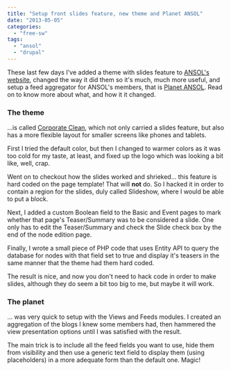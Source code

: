 ```yaml
---
title: "Setup front slides feature, new theme and Planet ANSOL"
date: "2013-05-05"
categories: 
  - "free-sw"
tags: 
  - "ansol"
  - "drupal"
---
```


These last few days I've added a theme with slides feature to [ANSOL's website](https://ansol.org/), changed the way it did them so it's much, much more useful, and setup a feed aggregator for ANSOL's members, that is [Planet ANSOL](https://ansol.org/planeta). Read on to know more about what, and how it it changed.

### The theme

...is called [Corporate Clean](http://drupal.org/project/corporateclean), which not only carried a slides feature, but also has a more flexible layout for smaller screens like phones and tablets.

First I tried the default color, but then I changed to warmer colors as it was too cold for my taste, at least, and fixed up the logo which was looking a bit like, well, crap.

Went on to checkout how the slides worked and shrieked... this feature is hard coded on the page template! That will **not** do. So I hacked it in order to contain a region for the slides, duly called Slideshow, where I would be able to put a block.

Next, I added a custom Boolean field to the Basic and Event pages to mark whether that page's Teaser/Summary was to be considered a slide. One only has to edit the Teaser/Summary and check the Slide check box by the end of the node edition page.

Finally, I wrote a small piece of PHP code that uses Entity API to query the database for nodes with that field set to true and display it's teasers in the same manner that the theme had them hard coded.

The result is nice, and now you don't need to hack code in order to make slides, although they do seem a bit too big to me, but maybe it will work.

### The planet

... was very quick to setup with the Views and Feeds modules. I created an aggregation of the blogs I knew some members had, then hammered the view presentation options until I was satisfied with the result.

The main trick is to include all the feed fields you want to use, hide them from visibility and then use a generic text field to display them (using placeholders) in a more adequate form than the default one. Magic!
